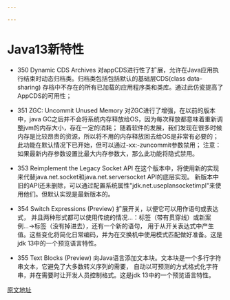 ```yaml
---

---
```

# Java13新特性

* 350    Dynamic CDS Archives     对appCDS进行性了扩展，允许在Java应用执行结束时动态归档类。归档类包括包括默认的基础层CDS(class data-sharing) 存档中不存在的所有已加载的应用程序类和类库。通过此仿瓷提高了AppCDS的可用性；

* 351    ZGC: Uncommit Unused Memory   对ZGC进行了增强，在以前的版本中，java GC之后并不会将系统内存释放给OS，因为每次释放都意味着重新调整jvm的内存大小，存在一定的消耗；
随着软件的发展，我们发现在很多时候内存是比较昂贵的资源，所以将不用的内存释放回去给OS是非常有必要的；此功能在默认情况下已开始，但可以通过-xx:-zuncommit参数禁用；
注意：如果最新内存参数设置比最大内存参数大，那么此功能将隐式禁用。

* 353    Reimplement the Legacy Socket API    在这个版本中，将使用新的实现来代替java.net.socket和java.net.serversocket API的底层实现。
新版本中旧的API还未删除，可以通过配置系统属性"jdk.net.useplansocketimpl"来使用他们。但默认实现是最新版本的。

* 354    Switch Expressions (Preview)    扩展开关，以便它可以用作语句或表达式，
并且两种形式都可以使用传统的情况…：标签（带有贯穿线）或新案例…->标签（没有掉进去），还有一个新的语句，
用于从开关表达式中产生值。这些变化将简化日常编码，并为在交换机中使用模式匹配做好准备。这是jdk 13中的一个预览语言特性。

* 355    Text Blocks (Preview)    向Java语言添加文本块。文本块是一个多行字符串文本，它避免了大多数转义序列的需要，
自动以可预测的方式格式化字符串，并在需要时让开发人员控制格式。这是jdk 13中的一个预览语言特性。

[原文地址](https://openjdk.org/projects/jdk/13/)